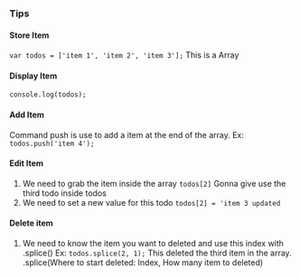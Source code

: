 ### Tips

#### Store Item
`var todos = ['item 1', 'item 2', 'item 3'];` This is a Array

#### Display Item
`console.log(todos);`

#### Add Item
Command push is use to add a item at the end of the array.
Ex: `todos.push('item 4');`

#### Edit Item
1. We need to grab the item inside the array
`todos[2]` Gonna give use the third todo inside todos
2. We need to set a new value for this todo
`todos[2] = 'item 3 updated`

#### Delete item
1. We need to know the item you want to deleted and use this index with .splice()
Ex: `todos.splice(2, 1);` This deleted the third item in the array.
.splice(Where to start deleted: Index, How many item to deleted)